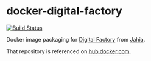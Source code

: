 # docker-digital-factory

[![Build Status](https://travis-ci.org/f4bien/docker-digital-factory.svg?branch=master)](https://travis-ci.org/f4bien/docker-digital-factory)

Docker image packaging for [Digital Factory](https://www.jahia.com/products/digital-factory) from [Jahia](https://www.jahia.com/).

That repository is referenced on [hub.docker.com](https://hub.docker.com/r/faras/digital-factory/).
